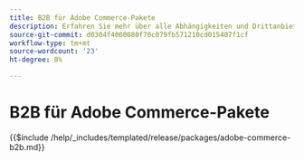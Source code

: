 ```yaml
---
title: B2B für Adobe Commerce-Pakete
description: Erfahren Sie mehr über alle Abhängigkeiten und Drittanbieterlizenzen, die in B2B für Adobe Commerce verwendet werden.
source-git-commit: d0304f4060080f70c079fb571210cd015407f1cf
workflow-type: tm+mt
source-wordcount: '23'
ht-degree: 0%

---
```


# B2B für Adobe Commerce-Pakete

{{$include /help/_includes/templated/release/packages/adobe-commerce-b2b.md}}
